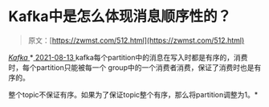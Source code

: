 <!--yml
category: 未分类
date: 0001-01-01 00:00:00
-->

# Kafka中是怎么体现消息顺序性的？

> 原文：[https://zwmst.com/512.html](https://zwmst.com/512.html)

   [ *Kafka* ](https://zwmst.com/kafka)*[ <time datetime="2021-08-14T06:58:43+08:00"> 2021-08-13 </time> ](https://zwmst.com/512.html)  kafka每个partition中的消息在写入时都是有序的，消费时，每个partition只能被每一个 group中的一个消费者消费，保证了消费时也是有序的。

整个topic不保证有序。如果为了保证topic整个有序，那么将partition调整为1。*